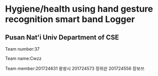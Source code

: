 Hygiene/health using hand gesture recognition smart band Logger
=
Pusan Nat'i Univ Department of CSE
---

Team number:37

Team name:Cwzz

Team member:201724631 왕솽시 201724573 정위쉰 201724556 장보쓰

